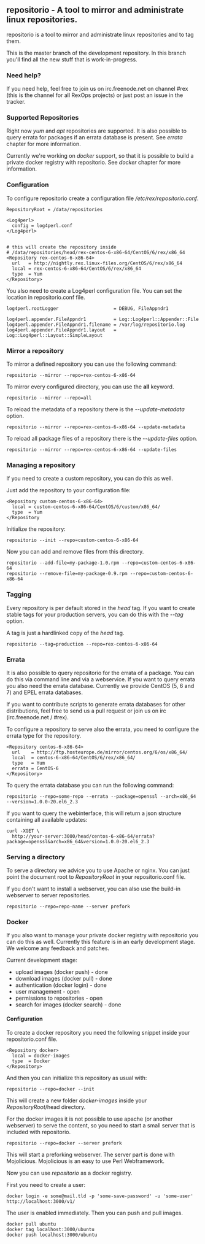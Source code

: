 ## repositorio - A tool to mirror and administrate linux repositories.

repositorio is a tool to mirror and administrate linux repositories and to tag them.

This is the master branch of the development repository. In this branch you'll find all the new stuff that is work-in-progress.

### Need help?

If you need help, feel free to join us on irc.freenode.net on channel #rex (this is the channel for all RexOps projects) or just post an issue in the tracker.

### Supported Repositories

Right now *yum* and *apt* repositories are supported. It is also possible to query errata for packages if an errata database is present. See *errata* chapter for more information.

Currently we're working on *docker* support, so that it is possible to build a private docker registry with repositorio. See *docker* chapter for more information.


### Configuration

To configure repositorio create a configuration file */etc/rex/repositorio.conf*.

```
RepositoryRoot = /data/repositories

<Log4perl>
  config = log4perl.conf
</Log4perl>


# this will create the repository inside
# /data/repositories/head/rex-centos-6-x86-64/CentOS/6/rex/x86_64
<Repository rex-centos-6-x86-64>
  url   = http://nightly.rex.linux-files.org/CentOS/6/rex/x86_64
  local = rex-centos-6-x86-64/CentOS/6/rex/x86_64
  type  = Yum
</Repository>
```

You also need to create a Log4perl configuration file. You can set the location in repositorio.conf file.

```
log4perl.rootLogger                    = DEBUG, FileAppndr1

log4perl.appender.FileAppndr1          = Log::Log4perl::Appender::File
log4perl.appender.FileAppndr1.filename = /var/log/repositorio.log
log4perl.appender.FileAppndr1.layout   = Log::Log4perl::Layout::SimpleLayout
```

### Mirror a repository

To mirror a defined repository you can use the following command:

```
repositorio --mirror --repo=rex-centos-6-x86-64
```

To mirror every configured directory, you can use the **all** keyword.

```
repositorio --mirror --repo=all
```

To reload the metadata of a repository there is the *--update-metadata* option.

```
repositorio --mirror --repo=rex-centos-6-x86-64 --update-metadata
```

To reload all package files of a repository there is the *--update-files* option.

```
repositorio --mirror --repo=rex-centos-6-x86-64 --update-files
```

### Managing a repository

If you need to create a custom repository, you can do this as well.

Just add the repository to your configuration file:

```
<Repository custom-centos-6-x86-64>
  local = custom-centos-6-x86-64/CentOS/6/custom/x86_64/
  type  = Yum
</Repository
```

Initialize the repository:

```
repositorio --init --repo=custom-centos-6-x86-64
```

Now you can add and remove files from this directory.

```
repositorio --add-file=my-package-1.0.rpm --repo=custom-centos-6-x86-64
repositorio --remove-file=my-package-0.9.rpm --repo=custom-centos-6-x86-64
```


### Tagging

Every repository is per default stored in the *head* tag. If you want to create stable tags for your production servers,
you can do this with the *--tag* option.

A tag is just a hardlinked copy of the *head* tag.

```
repositorio --tag=production --repo=rex-centos-6-x86-64
```

### Errata

It is also possible to query repositorio for the errata of a package. You can do this via command line and via a webservice. If you want to query errata you also need the errata database. Currently we provide CentOS (5, 6 and 7) and EPEL errata databases.

If you want to contribute scripts to generate errata databases for other distributions, feel free to send us a pull request or join us on irc (irc.freenode.net / #rex).

To configure a repository to serve also the errata, you need to configure the errata type for the repository.

```
<Repository centos-6-x86-64>
  url    = http://ftp.hosteurope.de/mirror/centos.org/6/os/x86_64/
  local  = centos-6-x86-64/CentOS/6/rex/x86_64/
  type   = Yum
  errata = CentOS-6
</Repository>
```

To query the errata database you can run the following command:

```
repositorio --repo=some-repo --errata --package=openssl --arch=x86_64 --version=1.0.0-20.el6_2.3
```

If you want to query the webinterface, this will return a json structure containing all available updates:

```
curl -XGET \
  http://your-server:3000/head/centos-6-x86-64/errata?package=openssl&arch=x86_64&version=1.0.0-20.el6_2.3
```

### Serving a directory

To serve a directory we advice you to use Apache or nginx. You can just point the document root to *RepositoryRoot* in your repositorio.conf file.

If you don't want to install a webserver, you can also use the build-in webserver to server repositories.

```
repositorio --repo=repo-name --server prefork
```

### Docker

If you also want to manage your private docker registry with repositorio you can do this as well. Currently this feature is in an early development stage. We welcome any feedback and patches.

Current development stage:

* upload images (docker push) - done
* download images (docker pull) - done
* authentication (docker login) - done
* user management - open
* permissions to repositories - open
* search for images (docker search) - done

#### Configuration

To create a docker repository you need the following snippet inside your repositorio.conf file.

```
<Repository docker>
  local = docker-images
  type  = Docker
</Repository>
```

And then you can initialize this repository as usual with:

```
repositorio --repo=docker --init
```

This will create a new folder *docker-images* inside your *RepositoryRoot*/head directory.

For the docker images it is not possible to use apache (or another webserver) to serve the content, so you need to start a small server that is included with repositorio.

```
repositorio --repo=docker --server prefork
```

This will start a preforking webserver. The server part is done with Mojolicious. Mojolicious is an easy to use Perl Webframework.

Now you can use *repositorio* as a docker registry.

First you need to create a user:

```
docker login -e some@mail.tld -p 'some-save-password' -u 'some-user' http://localhost:3000/v1/
```

The user is enabled immediately.
Then you can push and pull images.

```
docker pull ubuntu
docker tag localhost:3000/ubuntu
docker push localhost:3000/ubuntu
```




